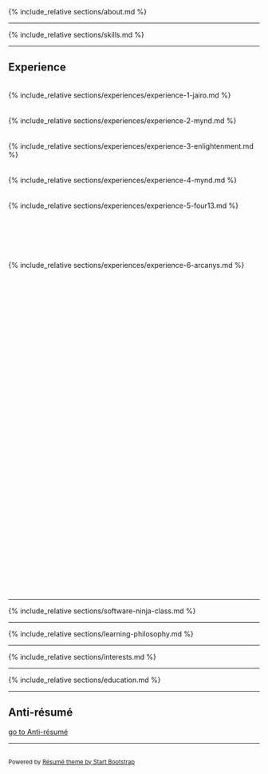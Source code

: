 <div class="container-fluid p-0">

<section class="resume-section" id="about">
    {% include_relative sections/about.md %}
</section>
<hr class="m-0" />
<section class="resume-section" id="skills">
    {% include_relative sections/skills.md %}
</section>
<hr class="m-0" /> 
<section class="resume-section" id="experience">
    <div class="resume-section-content col-md-12">
        <h2 class="mb-5">Experience</h2>
        <div class="d-none d-print-block">
            <br />
        </div>
        {% include_relative sections/experiences/experience-1-jairo.md %}
        <div class="d-none d-print-block">
            <br /><br />
        </div>
        {% include_relative sections/experiences/experience-2-mynd.md %}
        <div class="d-none d-print-block">
            <br /><br />
        </div>
        {% include_relative sections/experiences/experience-3-enlightenment.md %}
        <div class="d-none d-print-block">
            <br /><br />
        </div>
        {% include_relative sections/experiences/experience-4-mynd.md %}
        <div class="d-none d-print-block">
            <br /><br />
        </div>
        {% include_relative sections/experiences/experience-5-four13.md %}
        <div class="d-none d-print-block">
            <br /><br /><br /><br />
            <br /><br />
        </div>
        {% include_relative sections/experiences/experience-6-arcanys.md %}
        <div class="d-none d-print-block">
            <br /><br /><br /><br />
            <br /><br /><br /><br />
            <br /><br /><br /><br />
            <br /><br /><br /><br />
            <br /><br /><br /><br />
            <br /><br /><br /><br />
            <br /><br /><br /><br />
            <br /><br /><br /><br />
            <br /><br /><br /><br />
            <br /><br />
        </div>
    </div>
</section>
<hr class="m-0" />
<section class="resume-section" id="software-ninja-class">
    {% include_relative sections/software-ninja-class.md %}
</section>
<hr class="m-0" />
<section class="resume-section" id="learning-philosophy">
    {% include_relative sections/learning-philosophy.md %}
</section>
<hr class="m-0" />
<section class="resume-section" id="interests" style="min-height: 0px;">
    {% include_relative sections/interests.md %}
</section>
<hr class="m-0" />
<section class="resume-section" id="education">
    {% include_relative sections/education.md %}
</section>
 
<div class="d-print-none">
    <hr class="m-0" />
    <section class="resume-section" id="go-to-anti-resume" style="min-height: 0px;">
        <div class="resume-section-content col-md-9">
            <h2 class="mb-5">Anti-résumé</h2>
            <p><a href="/resume/anti-resume">go to Anti-résumé <i class="fas fa-arrow-circle-right"></i></a></p>
            <p class="mb-0"></p>
    <!-- 
    <p>
        I am someone more inclined to []  a supporting role instead of leadership role.
        <br />
        When I am hired, I think it's best if you tell me why the project was built or is being built. And if possible, the why of the company I am working with; It's okay with me even if your "why" is a seeming selfish one, such as "I want to make money to be able to buy this and that"
        <br />
        and be constantly reminded of it until I know it by heart.
    </p> 
    -->
        </div>
    </section>
</div>

<!-- Footer -->
<div class="d-print-none">
    <hr class="m-0" />
    <section class="resume-section" style="min-height: 0px; padding-top: 1rem; padding-bottom: 1rem;">
        <div class="resume-section-content col-md-9">            
            <span class="text-muted">
                <small>Powered by <a href="https://startbootstrap.com/themes/resume/">Résumé theme by Start Bootstrap</a></small>
            </span>
        </div>
    </section>
</div>

</div>